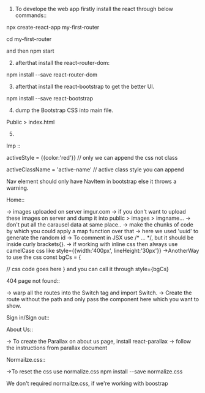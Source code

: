 1) To develope the web app firstly install the react through below commands::

npx create-react-app my-first-router

cd my-first-router

and then npm start

2) afterthat install the react-router-dom:

npm install --save react-router-dom

3) afterthat install the react-bootstrap to get the better UI.

npm install --save react-bootstrap

4) dump the Bootstrap CSS into main file.

Public > index.html

5)


Imp ::

 activeStyle = {{color:'red'}} // only we can append the css not class

activeClassName = 'active-name' // active class style you can append

Nav element should only have NavItem in bootstrap else it throws a warning.


Home::

-> images uploaded on server imgur.com
-> if you don't want to upload these images on server and dump it into public > images > imgname...
-> don't put all the carausel data at same place..
-> make the chunks of code by which you could apply a map function over that
-> here we used 'uuid' to generate the random id
-> To comment in JSX use /* ... */, but it should be inside curly brackets{}.
-> if working with inline css then always use camelCase css like style={{width:'400px', lineHeight:'30px'}}
->AnotherWay to use the css
const bgCs = {
  
  // css code goes here
}
and you can call it through style={bgCs}


404 page not found::

-> warp all the routes into the Switch tag and import Switch.
-> Create the route without the path and only pass the component here which you want to show.

Sign in/Sign out::







About Us::

-> To create the Parallax on about us page, install react-parallax
-> follow the instructions from parallax document


Normailze.css::

->To reset the css use normalize.css
npm install --save normalize.css

We don't required normailze.css,  if we're working with boostrap







